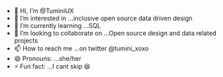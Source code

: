 - 👋 Hi, I’m @TuminiUX
- 👀 I’m interested in ...inclusive open source data driven design 
- 🌱 I’m currently learning ...SQL
- 💞️ I’m looking to collaborate on ...Open source design and data related projects
- 📫 How to reach me ...on twitter @tumini_xoxo
- 😄 Pronouns: ...she/her
- ⚡ Fun fact: ...I cant skip 😆

<!---
TuminiUX/TuminiUX is a ✨ special ✨ repository because its `README.md` (this file) appears on your GitHub profile.
You can click the Preview link to take a look at your changes.
--->
